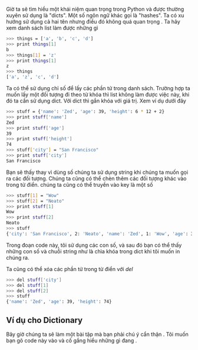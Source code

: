 Giờ ta sẽ tìm hiểu một khái niệm quan trọng trong Python và được thường xuyên sử dụng là "dicts". Một số ngôn
ngữ khác gọi là "hashes". Ta có xu hướng sử dụng cả hai tên nhưng điều đó không quá quan trọng
. Ta hãy xem danh sách list làm được những gì

```sh
>>> things = ['a', 'b', 'c', 'd']
>>> print things[1]
b
>>> things[1] = 'z'
>>> print things[1]
z
>>> things
['a', 'z', 'c', 'd']
```
Ta có thể sử dụng chỉ số để lấy các phần tử trong danh sách. Trường hợp ta muốn lấy một đối tượng đi theo từ khóa thì list không làm được việc này, khi đó ta cần sử dụng dict. Với dict thì gắn khóa với giá trị. Xem ví dụ dưới đây

```sh
>>> stuff = {'name': 'Zed', 'age': 39, 'height': 6 * 12 + 2}
>>> print stuff['name']
Zed
>>> print stuff['age']
39
>>> print stuff['height']
74
>>> stuff['city'] = "San Francisco"
>>> print stuff['city']
San Francisco
```
Bạn sẽ thấy thay vì dùng số chúng ta sử dụng string khi chúng ta muốn gọi ra
các đối tượng. Chúng ta cũng có thể chèn thêm các đối tượng khác vào trong 
từ điển. chúng ta cũng có thể truyền vào key là một số

```sh
>>> stuff[1] = "Wow"
>>> stuff[2] = "Neato"
>>> print stuff[1]
Wow
>>> print stuff[2]
Neato
>>> stuff
{'city': 'San Francisco', 2: 'Neato', 'name': 'Zed', 1: 'Wow', 'age': 39, 'height': 74}
```
Trong đoạn code này, tôi sử dụng các con số, và sau đó bạn có thể  thấy những con số và chuỗi string như là chìa khóa trong dict khi tôi muốn in chúng ra.

Ta cũng có thể xóa các phần tử trong từ điển với *del*

```sh
>>> del stuff['city']
>>> del stuff[1]
>>> del stuff[2]
>>> stuff
{'name': 'Zed', 'age': 39, 'height': 74}
```

## Ví dụ cho Dictionary

Bây giờ chúng ta sẽ làm một bài tập mà bạn phải chú ý cẩn thận . Tôi muốn bạn gõ code này vào và cố gắng hiểu những gì đang .


